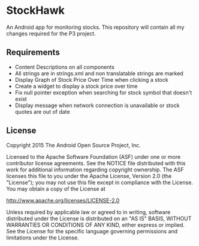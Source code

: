 # StockHawk
An Android app for monitoring stocks. This repository will contain all my changes required for the P3 project.

Requirements
------------

* Content Descriptions on all components
* All strings are in strings.xml and non translatable strings are marked
* Display Graph of Stock Price Over Time when clicking a stock
* Create a widget to display a stock price over time
* Fix null pointer exception when searching for stock symbol that doesn't exist
* Display message when network connection is unavailable or stock quotes are out of date


License
-------
Copyright 2015 The Android Open Source Project, Inc.

Licensed to the Apache Software Foundation (ASF) under one or more contributor
license agreements.  See the NOTICE file distributed with this work for
additional information regarding copyright ownership.  The ASF licenses this
file to you under the Apache License, Version 2.0 (the "License"); you may not
use this file except in compliance with the License.  You may obtain a copy of
the License at

http://www.apache.org/licenses/LICENSE-2.0

Unless required by applicable law or agreed to in writing, software
distributed under the License is distributed on an "AS IS" BASIS, WITHOUT
WARRANTIES OR CONDITIONS OF ANY KIND, either express or implied.  See the
License for the specific language governing permissions and limitations under
the License.

